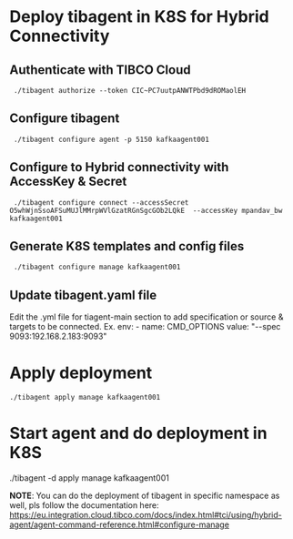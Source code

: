 # Deploy tibagent in K8S for Hybrid Connectivity

## Authenticate with TIBCO Cloud

     ./tibagent authorize --token CIC~PC7uutpANWTPbd9dROMaolEH 


## Configure tibagent
     ./tibagent configure agent -p 5150 kafkaagent001

## Configure to Hybrid connectivity with AccessKey & Secret
     ./tibagent configure connect --accessSecret O5whWjnSsoAFSuMUJlMMrpWVlGzatRGnSgcGOb2LQkE  --accessKey mpandav_bw  kafkaagent001

## Generate K8S templates and config files
     ./tibagent configure manage kafkaagent001

## Update tibagent.yaml file
Edit the .yml file for tiagent-main section to add specification or source & targets to be connected.
Ex. 
         env:
            - name: CMD_OPTIONS
            value: "--spec 9093:192.168.2.183:9093"

# Apply deployment
    ./tibagent apply manage kafkaagent001  

# Start agent and do deployment in K8S
   ./tibagent -d apply manage kafkaagent001


**NOTE**: You can do the deployment of tibagent in specific namespace as well, pls follow the documentation here: 
https://eu.integration.cloud.tibco.com/docs/index.html#tci/using/hybrid-agent/agent-command-reference.html#configure-manage
